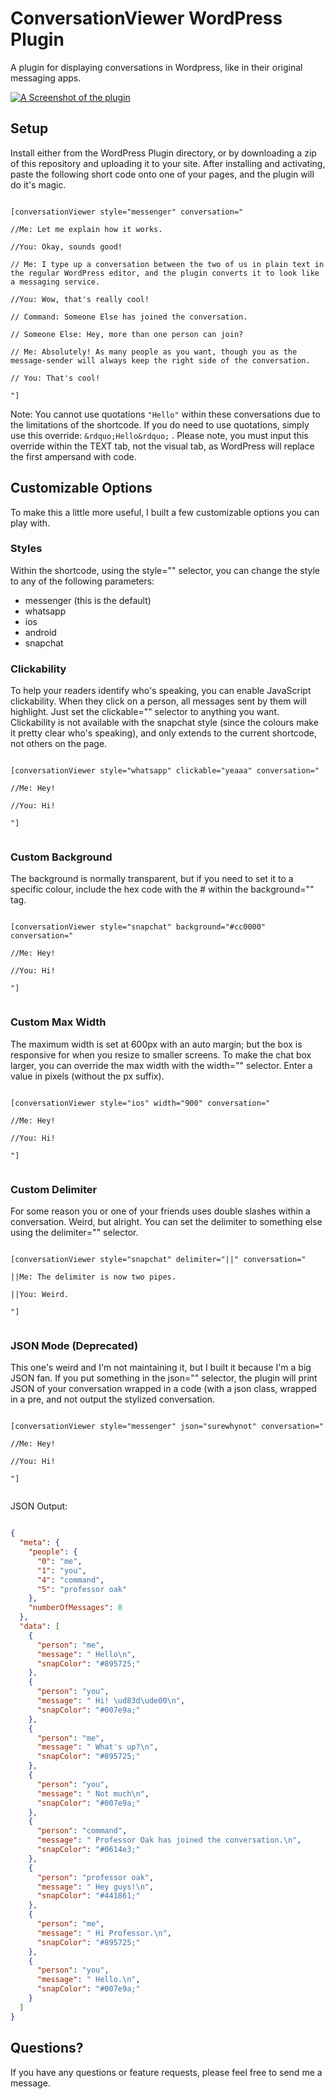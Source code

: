 # ConversationViewer WordPress Plugin
A plugin for displaying conversations in Wordpress, like in their original messaging apps.

[![A Screenshot of the plugin](http://www.ryderdamen.com/wp-content/uploads/2017/11/Screen-Shot-2017-11-19-at-11.13.22-PM.png)](http://ryderdamen.com/conversation-viewer)


## Setup
Install either from the WordPress Plugin directory, or by downloading a zip of this repository and uploading it to your site. After installing and activating, paste the following short code onto one of your pages, and the plugin will do it's magic.

`````

[conversationViewer style="messenger" conversation="

//Me: Let me explain how it works.

//You: Okay, sounds good! 

// Me: I type up a conversation between the two of us in plain text in the regular WordPress editor, and the plugin converts it to look like a messaging service.

//You: Wow, that's really cool!

// Command: Someone Else has joined the conversation.

// Someone Else: Hey, more than one person can join?

// Me: Absolutely! As many people as you want, though you as the message-sender will always keep the right side of the conversation.

// You: That's cool!

"]

`````

Note: You cannot use quotations ````` "Hello" ````` within these conversations due to the limitations of the shortcode. If you do need to use quotations, simply use this override: ````` &rdquo;Hello&rdquo; ````` . Please note, you must input this override within the TEXT tab, not the visual tab, as WordPress will replace the first ampersand with code.

## Customizable Options
To make this a little more useful, I built a few customizable options you can play with.

### Styles
Within the shortcode, using the style="" selector, you can change the style to any of the following parameters:

* 	messenger (this is the default)
* 	whatsapp
* 	ios
* 	android
* 	snapchat
	
### Clickability
To help your readers identify who's speaking, you can enable JavaScript clickability. When they click on a person, all messages sent by them will highlight. Just set the clickable="" selector to anything you want. Clickability is not available with the snapchat style (since the colours make it pretty clear who's speaking), and only extends to the current shortcode, not others on the page. 

`````

[conversationViewer style="whatsapp" clickable="yeaaa" conversation="

//Me: Hey!

//You: Hi!

"]


`````

### Custom Background
The background is normally transparent, but if you need to set it to a specific colour, include the hex code with the # within the background="" tag.

`````

[conversationViewer style="snapchat" background="#cc0000" conversation="

//Me: Hey!

//You: Hi!

"]


`````

### Custom Max Width
The maximum width is set at 600px with an auto margin; but the box is responsive for when you resize to smaller screens. To make the chat box larger, you can override the max width with the width="" selector. Enter a value in pixels (without the px suffix). 

`````

[conversationViewer style="ios" width="900" conversation="

//Me: Hey!

//You: Hi!

"]


`````

### Custom Delimiter
For some reason you or one of your friends uses double slashes within a conversation. Weird, but alright. You can set the delimiter to something else using the delimiter="" selector.

`````

[conversationViewer style="snapchat" delimiter="||" conversation="

||Me: The delimiter is now two pipes.

||You: Weird.

"]


`````


### JSON Mode (Deprecated)
This one's weird and I'm not maintaining it, but I built it because I'm a big JSON fan. If you put something in the json="" selector, the plugin will print JSON of your conversation wrapped in a code (with a json class, wrapped in a pre, and not output the stylized conversation.

`````

[conversationViewer style="messenger" json="surewhynot" conversation="

//Me: Hey!

//You: Hi!

"]


`````
JSON Output:

`````json

{
  "meta": {
    "people": {
      "0": "me",
      "1": "you",
      "4": "command",
      "5": "professor oak"
    },
    "numberOfMessages": 8
  },
  "data": [
    {
      "person": "me",
      "message": " Hello\n",
      "snapColor": "#895725;"
    },
    {
      "person": "you",
      "message": " Hi! \ud83d\ude00\n",
      "snapColor": "#007e9a;"
    },
    {
      "person": "me",
      "message": " What's up?\n",
      "snapColor": "#895725;"
    },
    {
      "person": "you",
      "message": " Not much\n",
      "snapColor": "#007e9a;"
    },
    {
      "person": "command",
      "message": " Professor Oak has joined the conversation.\n",
      "snapColor": "#0614e3;"
    },
    {
      "person": "professor oak",
      "message": " Hey guys!\n",
      "snapColor": "#441861;"
    },
    {
      "person": "me",
      "message": " Hi Professor.\n",
      "snapColor": "#895725;"
    },
    {
      "person": "you",
      "message": " Hello.\n",
      "snapColor": "#007e9a;"
    }
  ]
}

`````



## Questions?
If you have any questions or feature requests, please feel free to send me a message.